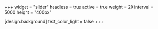 +++
widget = "slider"
headless = true
active = true
weight = 20
interval = 5000
height = "400px"

[design.background]
  text_color_light = false
+++
